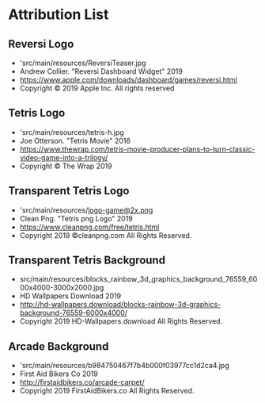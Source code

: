 # Attribution List

## Reversi Logo
* 'src/main/resources/ReversiTeaser.jpg
* Andrew Collier. "Reversi Dashboard Widget" 2019
* https://www.apple.com/downloads/dashboard/games/reversi.html
* Copyright © 2019 Apple Inc. All rights reserved

## Tetris Logo
* 'src/main/resources/tetris-h.jpg
* Joe Otterson. "Tetris Movie" 2016
* https://www.thewrap.com/tetris-movie-producer-plans-to-turn-classic-video-game-into-a-trilogy/
* Copyright © The Wrap 2019

## Transparent Tetris Logo
* 'src/main/resources/logo-game@2x.png
* Clean Png. "Tetris png Logo" 2019
* https://www.cleanpng.com/free/tetris.html
* Copyright 2019 ©cleanpng.com All Rights Reserved.

## Transparent Tetris Background
* src/main/resources/blocks_rainbow_3d_graphics_background_76559_6000x4000-3000x2000.jpg
* HD Wallpapers Download 2019
* http://hd-wallpapers.download/blocks-rainbow-3d-graphics-background-76559-6000x4000/
* Copyright 2019 HD-Wallpapers.download All Rights Reserved.

## Arcade Background
* 'src/main/resources/b984750467f7b4b000f03977cc1d2ca4.jpg
* First Aid Bikers Co 2019
* http://firstaidbikers.co/arcade-carpet/
* Copyright 2019 FirstAidBikers.co All Rights Reserved.

